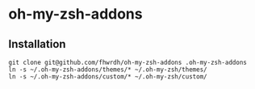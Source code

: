 oh-my-zsh-addons
================

Installation
------------
```
git clone git@github.com/fhwrdh/oh-my-zsh-addons .oh-my-zsh-addons
ln -s ~/.oh-my-zsh-addons/themes/* ~/.oh-my-zsh/themes/
ln -s ~/.oh-my-zsh-addons/custom/* ~/.oh-my-zsh/custom/

